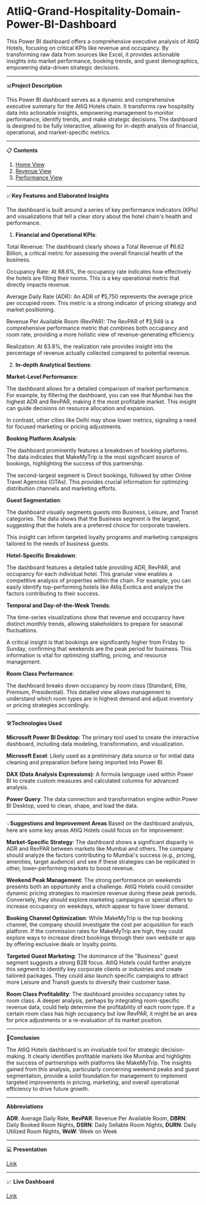 # AtliQ-Grand-Hospitality-Domain-Power-BI-Dashboard

This Power BI dashboard offers a comprehensive executive analysis of AtliQ Hotels, focusing on critical KPIs like revenue and occupancy. By transforming raw data from sources like Excel, it provides actionable insights into market performance, booking trends, and guest demographics, empowering data-driven strategic decisions.
________________________________________

📊**Project Description**

This Power BI dashboard serves as a dynamic and comprehensive executive summary for the AtliQ Hotels chain. It transforms raw hospitality data into actionable insights, empowering management to monitor performance, identify trends, and make strategic decisions. The dashboard is designed to be fully interactive, allowing for in-depth analysis of financial, operational, and market-specific metrics.
________________________________________
📋 **Contents**

1. [Home View](https://github.com/sherinjthomas29/AtliQ-Grand-Hospitality-Domain-Power-BI-Dashboard/blob/main/Home%20View.png)
2. [Revenue View](https://github.com/sherinjthomas29/AtliQ-Grand-Hospitality-Domain-Power-BI-Dashboard/blob/main/Revenue%20View.png)
3. [Performance View](https://github.com/sherinjthomas29/AtliQ-Grand-Hospitality-Domain-Power-BI-Dashboard/blob/main/Performance%20View.png)
________________________________________
📈**Key Features and Elaborated Insights**

The dashboard is built around a series of key performance indicators (KPIs) and visualizations that tell a clear story about the hotel chain's health and performance.

1. **Financial and Operational KPIs**:

Total Revenue: The dashboard clearly shows a Total Revenue of ₹6.62 Billion, a critical metric for assessing the overall financial health of the business.

Occupancy Rate: At 68.6%, the occupancy rate indicates how effectively the hotels are filling their rooms. This is a key operational metric that directly impacts revenue.

Average Daily Rate (ADR): An ADR of ₹5,750 represents the average price per occupied room. This metric is a strong indicator of pricing strategy and market positioning.

Revenue Per Available Room (RevPAR): The RevPAR of ₹3,948 is a comprehensive performance metric that combines both occupancy and room rate, providing a more holistic view of revenue-generating efficiency.

Realization: At 63.8%, the realization rate provides insight into the percentage of revenue actually collected compared to potential revenue.

2. **In-depth Analytical Sections**:

**Market-Level Performance**:

The dashboard allows for a detailed comparison of market performance. For example, by filtering the dashboard, you can see that Mumbai has the highest ADR and RevPAR, making it the most profitable market. This insight can guide decisions on resource allocation and expansion.

In contrast, other cities like Delhi may show lower metrics, signaling a need for focused marketing or pricing adjustments.

**Booking Platform Analysis**:

The dashboard prominently features a breakdown of booking platforms. The data indicates that MakeMyTrip is the most significant source of bookings, highlighting the success of this partnership.

The second-largest segment is Direct bookings, followed by other Online Travel Agencies (OTAs). This provides crucial information for optimizing distribution channels and marketing efforts.

**Guest Segmentation**:

The dashboard visually segments guests into Business, Leisure, and Transit categories. The data shows that the Business segment is the largest, suggesting that the hotels are a preferred choice for corporate travelers.

This insight can inform targeted loyalty programs and marketing campaigns tailored to the needs of business guests.

**Hotel-Specific Breakdown**:

The dashboard features a detailed table providing ADR, RevPAR, and occupancy for each individual hotel. This granular view enables a competitive analysis of properties within the chain. For example, you can easily identify top-performing hotels like Atliq Exotica and analyze the factors contributing to their success.

**Temporal and Day-of-the-Week Trends**:

The time-series visualizations show that revenue and occupancy have distinct monthly trends, allowing stakeholders to prepare for seasonal fluctuations.

A critical insight is that bookings are significantly higher from Friday to Sunday, confirming that weekends are the peak period for business. This information is vital for optimizing staffing, pricing, and resource management.

**Room Class Performance**:

The dashboard breaks down occupancy by room class (Standard, Elite, Premium, Presidential). This detailed view allows management to understand which room types are in highest demand and adjust inventory or pricing strategies accordingly.
________________________________________
🛠️**Technologies Used**

**Microsoft Power BI Desktop**: The primary tool used to create the interactive dashboard, including data modeling, transformation, and visualization.

**Microsoft Excel**: Likely used as a preliminary data source or for initial data cleaning and preparation before being imported into Power BI.

**DAX (Data Analysis Expressions)**: A formula language used within Power BI to create custom measures and calculated columns for advanced analysis.

**Power Query**: The data connection and transformation engine within Power BI Desktop, used to clean, shape, and load the data.
________________________________________
💡**Suggestions and Improvement Areas**
Based on the dashboard analysis, here are some key areas AtliQ Hotels could focus on for improvement:

**Market-Specific Strategy**: The dashboard shows a significant disparity in ADR and RevPAR between markets like Mumbai and others. The company should analyze the factors contributing to Mumbai's success (e.g., pricing, amenities, target audience) and see if these strategies can be replicated in other, lower-performing markets to boost revenue.

**Weekend Peak Management**: The strong performance on weekends presents both an opportunity and a challenge. AtliQ Hotels could consider dynamic pricing strategies to maximize revenue during these peak periods. Conversely, they should explore marketing campaigns or special offers to increase occupancy on weekdays, which appear to have lower demand.

**Booking Channel Optimization**: While MakeMyTrip is the top booking channel, the company should investigate the cost per acquisition for each platform. If the commission rates for MakeMyTrip are high, they could explore ways to increase direct bookings through their own website or app by offering exclusive deals or loyalty points.

**Targeted Guest Marketing**: The dominance of the "Business" guest segment suggests a strong B2B focus. AtliQ Hotels could further analyze this segment to identify key corporate clients or industries and create tailored packages. They could also launch specific campaigns to attract more Leisure and Transit guests to diversify their customer base.

**Room Class Profitability**: The dashboard provides occupancy rates by room class. A deeper analysis, perhaps by integrating room-specific revenue data, could help determine the profitability of each room type. If a certain room class has high occupancy but low RevPAR, it might be an area for price adjustments or a re-evaluation of its market position.
________________________________________
📝**Conclusion**

The AtliQ Hotels dashboard is an invaluable tool for strategic decision-making. It clearly identifies profitable markets like Mumbai and highlights the success of partnerships with platforms like MakeMyTrip. The insights gained from this analysis, particularly concerning weekend peaks and guest segmentation, provide a solid foundation for management to implement targeted improvements in pricing, marketing, and overall operational efficiency to drive future growth.
________________________________________
**Abbreviations**

**ADR**: Average Daily Rate,
 **RevPAR**: Revenue Per Available Room,
 **DBRN**: Daily Booked Room Nights,
 **DSRN**: Daily Sellable Room Nights,
 **DURN**: Daily Utilized Room Nights,
 **WoW**: Week on Week
________________________________________
💻 **Presentation**

[Link](https://github.com/sherinjthomas29/AtliQ-Grand-Hospitality-Domain-Power-BI-Dashboard/blob/main/Presentation.pdf)
________________________________________
📈 **Live Dashboard**

[Link](https://app.powerbi.com/view?r=eyJrIjoiYTZkMDgxMDAtNTBlMy00NTE4LThiNGEtNzVhMzE1YWUwZjlmIiwidCI6ImM2ZTU0OWIzLTVmNDUtNDAzMi1hYWU5LWQ0MjQ0ZGM1YjJjNCJ9)
